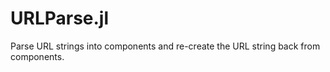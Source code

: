 URLParse.jl
===========

Parse URL strings into components and re-create the URL string back from components.
